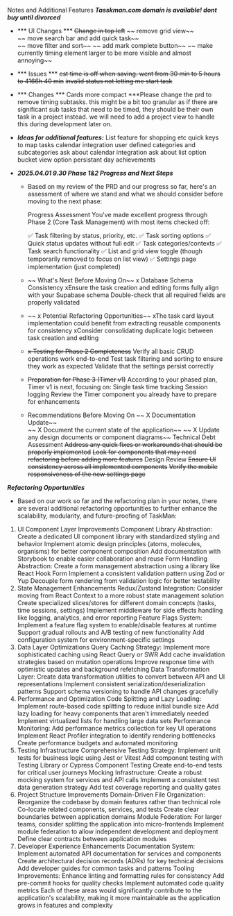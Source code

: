 Notes and Additional Features
***Tasskman.com domain is available! dont buy until divorced***


- *** UI Changes ***
 ~~Change in top left~~ 
    ~~ remove grid view~~   
    ~~ move search bar and add quick task~~     
    ~~ move filter and sort~~
    ~~ add mark complete button~~
    ~~ make currently timing element larger to be more visible and almost annoying~~
 

- *** Issues ***
 ~~est time is off when saving. went from 30 min to 5 hours to 4166h 40 min~~
 ~~invalid status not letting me start task~~

- *** Changes ***
 Cards more compact
 ***Please change the prd to remove timing subtasks.  this might be a bit too granular as if there are significant sub tasks that need to be timed, they should be their own task in a project instead.  we will need to add a project view to handle this during development later on.

- ***Ideas for additional features:***
 List feature for shopping etc
 quick keys to map tasks
 calendar integration
 user defined categories and subcategories
  ask about calendar integration
 ask about list option
 bucket view option
 persistant day achievements


- ***2025.04.01 9.30 Phase 1&2 Progress and Next Steps***

    - Based on my review of the PRD and our progress so far, here's an assessment of where we stand and what we should consider before moving to the next phase:

        Progress Assessment
        You've made excellent progress through Phase 2 (Core Task Management) with most items checked off:

        ✅ Task filtering by status, priority, etc.
        ✅ Task sorting options
        ✅ Quick status updates without full edit
        ✅ Task categories/contexts
        ✅ Task search functionality
        ✅ List and grid view toggle (though temporarily removed to focus on list view)
    ✅ Settings page implementation (just completed)

    - ~~ What's Next Before Moving On~~
        x Database Schema Consistency
        xEnsure the task creation and editing forms fully align with your Supabase schema
    Double-check that all required fields are properly validated

    - ~~ x Potential Refactoring Opportunities~~
        xThe task card layout implementation could benefit from extracting reusable components for consistency
        xConsider consolidating duplicate logic between task creation and editing

    - ~~x Testing for Phase 2 Completeness~~
    Verify all basic CRUD operations work end-to-end
    Test task filtering and sorting to ensure they work as expected
    Validate that the settings persist correctly

    - ~~Preparation for Phase 3 (Timer v1)~~
    According to your phased plan, Timer v1 is next, focusing on:
    Single task time tracking
    Session logging
    Review the Timer component you already have to prepare for enhancements

    - Recommendations Before Moving On
    ~~  X Documentation Update~~    
    ~~    X Document the current state of the application~~
    ~~    X Update any design documents or component diagrams~~
Technical Debt Assessment
     ~~Address any quick fixes or workarounds that should be properly implemented~~
     ~~Look for components that may need refactoring before adding more features~~
Design Review
     ~~Ensure UI consistency across all implemented components~~
    ~~Verify the mobile responsiveness of the new settings page~~

***Refactoring Opportunities***
- Based on our work so far and the refactoring plan in your notes, there are several additional refactoring opportunities to further enhance the scalability, modularity, and future-proofing of TaskMan:

1. UI Component Layer Improvements
Component Library Abstraction:
Create a dedicated UI component library with standardized styling and behavior
Implement atomic design principles (atoms, molecules, organisms) for better component composition
Add documentation with Storybook to enable easier collaboration and reuse
Form Handling Abstraction:
Create a form management abstraction using a library like React Hook Form
Implement a consistent validation pattern using Zod or Yup
Decouple form rendering from validation logic for better testability
2. State Management Enhancements
Redux/Zustand Integration:
Consider moving from React Context to a more robust state management solution
Create specialized slices/stores for different domain concepts (tasks, time sessions, settings)
Implement middleware for side effects handling like logging, analytics, and error reporting
Feature Flags System:
Implement a feature flag system to enable/disable features at runtime
Support gradual rollouts and A/B testing of new functionality
Add configuration system for environment-specific settings
3. Data Layer Optimizations
Query Caching Strategy:
Implement more sophisticated caching using React Query or SWR
Add cache invalidation strategies based on mutation operations
Improve response time with optimistic updates and background refetching
Data Transformation Layer:
Create data transformation utilities to convert between API and UI representations
Implement consistent serialization/deserialization patterns
Support schema versioning to handle API changes gracefully
4. Performance and Optimization
Code Splitting and Lazy Loading:
Implement route-based code splitting to reduce initial bundle size
Add lazy loading for heavy components that aren't immediately needed
Implement virtualized lists for handling large data sets
Performance Monitoring:
Add performance metrics collection for key UI operations
Implement React Profiler integration to identify rendering bottlenecks
Create performance budgets and automated monitoring
5. Testing Infrastructure
Comprehensive Testing Strategy:
Implement unit tests for business logic using Jest or Vitest
Add component testing with Testing Library or Cypress Component Testing
Create end-to-end tests for critical user journeys
Mocking Infrastructure:
Create a robust mocking system for services and API calls
Implement a consistent test data generation strategy
Add test coverage reporting and quality gates
6. Project Structure Improvements
Domain-Driven File Organization:
Reorganize the codebase by domain features rather than technical role
Co-locate related components, services, and tests
Create clear boundaries between application domains
Module Federation:
For larger teams, consider splitting the application into micro-frontends
Implement module federation to allow independent development and deployment
Define clear contracts between application modules
7. Developer Experience Enhancements
Documentation System:
Implement automated API documentation for services and components
Create architectural decision records (ADRs) for key technical decisions
Add developer guides for common tasks and patterns
Tooling Improvements:
Enhance linting and formatting rules for consistency
Add pre-commit hooks for quality checks
Implement automated code quality metrics
Each of these areas would significantly contribute to the application's scalability, making it more maintainable as the application grows in features and complexity